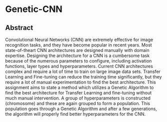 # Genetic-CNN
## Abstract
Convolutional Neural Networks (CNN) are extremely effective for image
recognition tasks, and they have become popular in recent years. Most state-of-theart CNN architectures are designed manually with domain expertise. Designing the
architecture for a CNN is a cumbersome task because of the numerous parameters
to configure, including activation functions, layer types and hyperparameters.
Current CNN architectures complex and require a lot of time to train on large
image data sets. Transfer Learning and Fine-tuning can reduce the training time
significantly, but they require a lot of manual experimentation to find the best
architecture.
This assignment aims to state a method which utilizes a Genetic Algorithm to find
the best architecture for Transfer Learning and fine-tuning without much manual
intervention. A group of hyperparameters is constructed (chromosome) and these
are again grouped to form a population. This population goes through a Genetic
Algorithm and after a few generations, the algorithm will properly find better
hyperparameters for the CNN.
